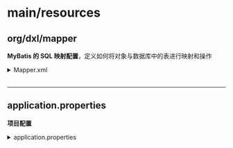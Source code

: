 # main/resources

## org/dxl/mapper

**MyBatis 的 SQL 映射配置**，定义如何将对象与数据库中的表进行映射和操作

<details><summary>Mapper.xml</summary>

```xml
<?xml version="1.0" encoding="UTF-8" ?><!-- EmpMapper.xml -->
<!DOCTYPE mapper
        PUBLIC "-//mybatis.org//DTD Mapper 3.0//EN"
        "https://mybatis.org/dtd/mybatis-3-mapper.dtd">

<mapper namespace="org.dxl.mapper.EmpMapper">

    <resultMap id="empResultMap" type="org.dxl.pojo.Emp">
        <!-- 映射 左为数据库中的名字 右为类中的名字 -->
        <result column="id" property="id"/>
    </resultMap>

    <!-- 查询所有 -->
    <select id="getEmpList" resultMap="empResultMap">
        select * from 表名
    </select>

</mapper>
```

</details>

<br>

---

## application.properties


**项目配置**

<details><summary>application.properties</summary>

```txt
spring.application.name=项目名字

# mysql 配置
spring.datasource.driver-class-name=com.mysql.cj.jdbc.Driver
spring.datasource.url=jdbc:mysql://localhost:3306/数据库名字
spring.datasource.username=root
spring.datasource.password=1234
```
</details>
